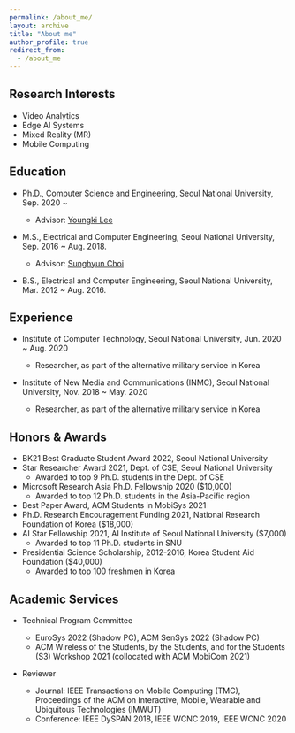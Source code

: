 ```yaml
---
permalink: /about_me/
layout: archive
title: "About me"
author_profile: true
redirect_from: 
  - /about_me
---
```


## Research Interests

* Video Analytics
* Edge AI Systems
* Mixed Reality (MR)
* Mobile Computing

## Education
* Ph.D., Computer Science and Engineering, Seoul National University, Sep. 2020 ~
  * Advisor: [Youngki Lee](http://youngkilee.blogspot.com/) 

* M.S., Electrical and Computer Engineering, Seoul National University, Sep. 2016 ~ Aug. 2018.
  * Advisor: [Sunghyun Choi](https://sites.google.com/view/sunghyun-chois-home) 

* B.S., Electrical and Computer Engineering, Seoul National University, Mar. 2012 ~ Aug. 2016.

## Experience

* Institute of Computer Technology, Seoul National University, Jun. 2020 ~ Aug. 2020
  * Researcher, as part of the alternative military service in Korea

* Institute of New Media and Communications (INMC), Seoul National University, Nov. 2018 ~ May. 2020
  * Researcher, as part of the alternative military service in Korea

## Honors & Awards

* BK21 Best Graduate Student Award 2022, Seoul National University
* Star Researcher Award 2021, Dept. of CSE, Seoul National University
  * Awarded to top 9 Ph.D. students in the Dept. of CSE
* Microsoft Research Asia Ph.D. Fellowship 2020 ($10,000)
  * Awarded to top 12 Ph.D. students in the Asia-Pacific region
* Best Paper Award, ACM Students in MobiSys 2021
* Ph.D. Research Encouragement Funding 2021, National Research Foundation of Korea ($18,000)
* AI Star Fellowship 2021, AI Institute of Seoul National University ($7,000)
  * Awarded to top 11 Ph.D. students in SNU
* Presidential Science Scholarship, 2012-2016, Korea Student Aid Foundation ($40,000)
  * Awarded to top 100 freshmen in Korea
  
## Academic Services
* Technical Program Committee	
  * EuroSys 2022 (Shadow PC), ACM SenSys 2022 (Shadow PC)
  * ACM Wireless of the Students, by the Students, and for the Students (S3) Workshop 2021 (collocated with ACM MobiCom 2021)

* Reviewer
  * Journal: IEEE Transactions on Mobile Computing (TMC), Proceedings of the ACM on Interactive, Mobile, Wearable and Ubiquitous Technologies (IMWUT)
  * Conference: IEEE DySPAN 2018, IEEE WCNC 2019, IEEE WCNC 2020
